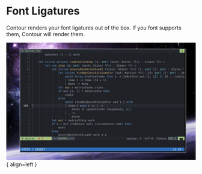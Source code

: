 # Font Ligatures

Contour renders your font ligatures out of the box.
If you font supports them, Contour will render them.

![demo](/screenshots/contour-font-ligatures.png){ align=left }
